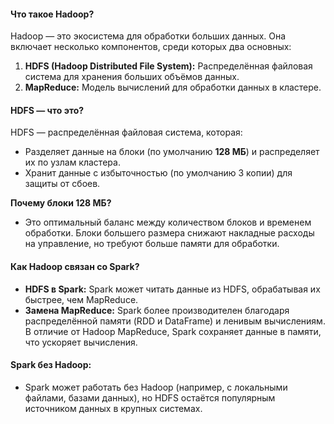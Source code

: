 #### **Что такое Hadoop?**

Hadoop — это экосистема для обработки больших данных. Она включает несколько компонентов, среди которых два основных:

1. **HDFS (Hadoop Distributed File System):** Распределённая файловая система для хранения больших объёмов данных.
2. **MapReduce:** Модель вычислений для обработки данных в кластере.

#### **HDFS — что это?**

HDFS — распределённая файловая система, которая:

- Разделяет данные на блоки (по умолчанию **128 МБ**) и распределяет их по узлам кластера.
- Хранит данные с избыточностью (по умолчанию 3 копии) для защиты от сбоев.

**Почему блоки 128 МБ?**

- Это оптимальный баланс между количеством блоков и временем обработки. Блоки большего размера снижают накладные расходы на управление, но требуют больше памяти для обработки.

#### **Как Hadoop связан со Spark?**

- **HDFS в Spark:** Spark может читать данные из HDFS, обрабатывая их быстрее, чем MapReduce.
- **Замена MapReduce:** Spark более производителен благодаря распределённой памяти (RDD и DataFrame) и ленивым вычислениям. В отличие от Hadoop MapReduce, Spark сохраняет данные в памяти, что ускоряет вычисления.

#### **Spark без Hadoop:**

- Spark может работать без Hadoop (например, с локальными файлами, базами данных), но HDFS остаётся популярным источником данных в крупных системах.